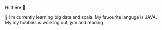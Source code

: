 Hi there 👋

🌱 I’m currently learning big data and scala.
My favourite languge is JAVA.
My  my hobbies is working out, jym and reading
